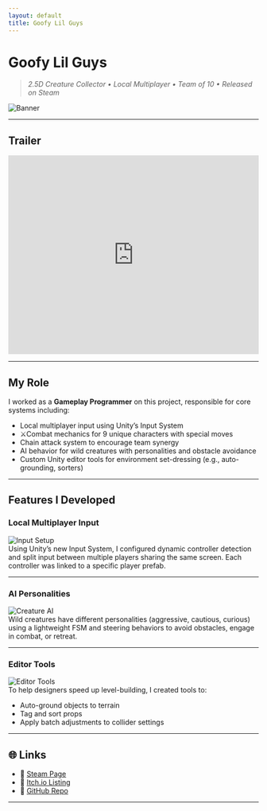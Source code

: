 ```yaml
---
layout: default
title: Goofy Lil Guys
---
```


# Goofy Lil Guys

> *2.5D Creature Collector • Local Multiplayer • Team of 10 • Released on Steam*

![Banner](https://shared.fastly.steamstatic.com/store_item_assets/steam/apps/3565690/2810b94b751e7ecebb318644b9b0e020a3dfccf7/header.jpg?t=1742702968)

---

## Trailer
<iframe width="100%" height="400" src="https://www.youtube.com/watch?v=C9Nxyr-BCgM" frameborder="0" allowfullscreen></iframe>

---

## My Role

I worked as a **Gameplay Programmer** on this project, responsible for core systems including:

- Local multiplayer input using Unity’s Input System
- ⚔Combat mechanics for 9 unique characters with special moves
- Chain attack system to encourage team synergy
- AI behavior for wild creatures with personalities and obstacle avoidance
- Custom Unity editor tools for environment set-dressing (e.g., auto-grounding, sorters)

---

## Features I Developed

### Local Multiplayer Input
![Input Setup](assets/goofy-lil-guys/input.gif)  
Using Unity’s new Input System, I configured dynamic controller detection and split input between multiple players sharing the same screen. Each controller was linked to a specific player prefab.

---

### AI Personalities
![Creature AI](assets/goofy-lil-guys/creature-ai.gif)  
Wild creatures have different personalities (aggressive, cautious, curious) using a lightweight FSM and steering behaviors to avoid obstacles, engage in combat, or retreat.

---

### Editor Tools
![Editor Tools](assets/goofy-lil-guys/editor-tool.png)  
To help designers speed up level-building, I created tools to:
- Auto-ground objects to terrain
- Tag and sort props
- Apply batch adjustments to collider settings

---

## 🌐 Links

- 🔗 [Steam Page](https://store.steampowered.com/app/3565690/Goofy_Lil_Guys/)
- 🔗 [Itch.io Listing](https://romanxrt.itch.io/goofy-lil-guys)
- 🔗 [GitHub Repo](https://github.com/your-repo-name)

---

